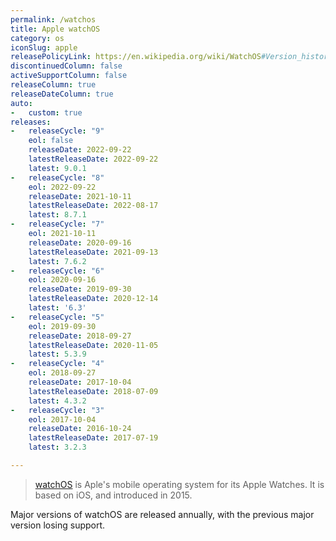 ```yaml
---
permalink: /watchos
title: Apple watchOS
category: os
iconSlug: apple
releasePolicyLink: https://en.wikipedia.org/wiki/WatchOS#Version_history
discontinuedColumn: false
activeSupportColumn: false
releaseColumn: true
releaseDateColumn: true
auto:
-   custom: true
releases:
-   releaseCycle: "9"
    eol: false
    releaseDate: 2022-09-22
    latestReleaseDate: 2022-09-22
    latest: 9.0.1
-   releaseCycle: "8"
    eol: 2022-09-22
    releaseDate: 2021-10-11
    latestReleaseDate: 2022-08-17
    latest: 8.7.1
-   releaseCycle: "7"
    eol: 2021-10-11
    releaseDate: 2020-09-16
    latestReleaseDate: 2021-09-13
    latest: 7.6.2
-   releaseCycle: "6"
    eol: 2020-09-16
    releaseDate: 2019-09-30
    latestReleaseDate: 2020-12-14
    latest: '6.3'
-   releaseCycle: "5"
    eol: 2019-09-30
    releaseDate: 2018-09-27
    latestReleaseDate: 2020-11-05
    latest: 5.3.9
-   releaseCycle: "4"
    eol: 2018-09-27
    releaseDate: 2017-10-04
    latestReleaseDate: 2018-07-09
    latest: 4.3.2
-   releaseCycle: "3"
    eol: 2017-10-04
    releaseDate: 2016-10-24
    latestReleaseDate: 2017-07-19
    latest: 3.2.3

---
```


> [watchOS](https://www.apple.com/watchos/) is Aple's mobile operating system for its Apple Watches. It is based on iOS, and introduced in 2015.

Major versions of watchOS are released annually, with the previous major version losing support.
